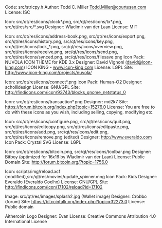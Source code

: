 Code: src/strlcpy.h
Author: Todd C. Miller <Todd.Miller@courtesan.com>
License: ISC

Icon: src/qt/res/icons/clock*.png, src/qt/res/icons/tx*.png,
      src/qt/res/src/*.svg
Designer: Wladimir van der Laan
License: MIT

Icon: src/qt/res/icons/address-book.png, src/qt/res/icons/export.png,
      src/qt/res/icons/history.png, src/qt/res/icons/key.png,
      src/qt/res/icons/lock_*.png, src/qt/res/icons/overview.png,
      src/qt/res/icons/receive.png, src/qt/res/icons/send.png,
      src/qt/res/icons/synced.png, src/qt/res/icons/filesave.png
Icon Pack: NUVOLA ICON THEME for KDE 3.x
Designer: David Vignoni (david@icon-king.com)
          ICON KING - www.icon-king.com
License: LGPL
Site: http://www.icon-king.com/projects/nuvola/

Icon: src/qt/res/icons/connect*.png
Icon Pack: Human-O2
Designer: schollidesign
License: GNU/GPL
Site: http://findicons.com/icon/93743/blocks_gnome_netstatus_0

Icon: src/qt/res/icons/transaction*.png
Designer: md2k7
Site: https://forum.bitcoin.org/index.php?topic=15276.0
License: You are free to do with these icons as you wish, including selling,
 copying, modifying etc.

Icon: src/qt/res/icons/configure.png, src/qt/res/icons/quit.png,
      src/qt/res/icons/editcopy.png, src/qt/res/icons/editpaste.png,
      src/qt/res/icons/add.png, src/qt/res/icons/edit.png,
      src/qt/res/icons/remove.png (edited)
Designer: http://www.everaldo.com
Icon Pack: Crystal SVG
License: LGPL

Icon: src/qt/res/icons/bitcoin.png, src/qt/res/icons/toolbar.png
Designer: Bitboy (optimized for 16x16 by Wladimir van der Laan)
License: Public Domain
Site: http://forum.bitcoin.org/?topic=1756.0

Icon:  scripts/img/reload.xcf (modified),src/qt/res/movies/update_spinner.mng
Icon Pack: Kids
Designer: Everaldo (Everaldo Coelho)
License: GNU/GPL 
Site: http://findicons.com/icon/17102/reload?id=17102

Image: src/qt/res/images/splash2.jpg (Wallet image)
Designer: Crobbo (forum)
Site: https://bitcointalk.org/index.php?topic=32273.0
License: Public domain

Aithercoin Logo
Designer: Evan
License: Creative Commons Attribution 4.0 International License
